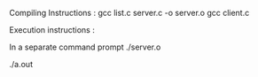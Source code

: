 Compiling Instructions : 
gcc list.c server.c -o server.o
gcc client.c

Execution instructions :

In a separate command prompt
./server.o

./a.out